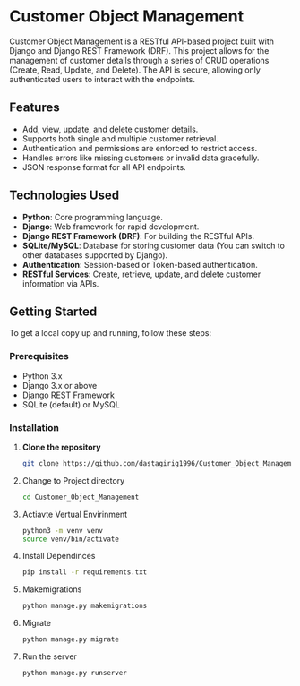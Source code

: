 # Customer Object Management

Customer Object Management is a RESTful API-based project built with Django and Django REST Framework (DRF). This project allows for the management of customer details through a series of CRUD operations (Create, Read, Update, and Delete). The API is secure, allowing only authenticated users to interact with the endpoints.

## Features

- Add, view, update, and delete customer details.
- Supports both single and multiple customer retrieval.
- Authentication and permissions are enforced to restrict access.
- Handles errors like missing customers or invalid data gracefully.
- JSON response format for all API endpoints.

## Technologies Used

- **Python**: Core programming language.
- **Django**: Web framework for rapid development.
- **Django REST Framework (DRF)**: For building the RESTful APIs.
- **SQLite/MySQL**: Database for storing customer data (You can switch to other databases supported by Django).
- **Authentication**: Session-based or Token-based authentication.
- **RESTful Services**: Create, retrieve, update, and delete customer information via APIs.

## Getting Started

To get a local copy up and running, follow these steps:

### Prerequisites

- Python 3.x
- Django 3.x or above
- Django REST Framework
- SQLite (default) or MySQL

### Installation

1. **Clone the repository**

   ```bash
   git clone https://github.com/dastagirig1996/Customer_Object_Management.git
   
2. Change to Project directory
   ```bash
   cd Customer_Object_Management


3. Actiavte Vertual Envirinment
   ```bash
   python3 -m venv venv
   source venv/bin/activate
   
4. Install Dependinces
   ```bash
   pip install -r requirements.txt
   
5. Makemigrations
   ```bash
   python manage.py makemigrations
   
6. Migrate
   ```bash
   python manage.py migrate


7. Run the server
   ```bash
   python manage.py runserver





